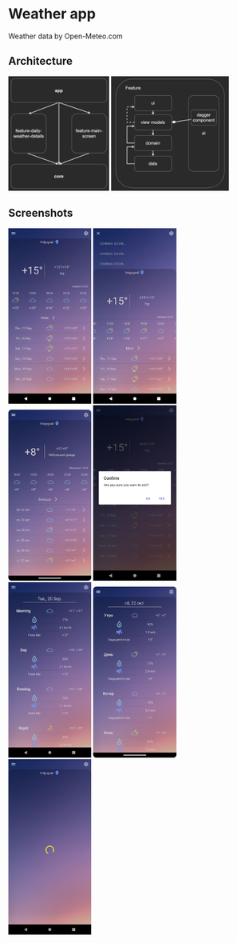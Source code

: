 # Weather app
Weather data by Open-Meteo.com

<h2>Architecture</h2>
<span>
   <img src="screens/arch1.png" width="40%">
   <img src="screens/arch2.png" width="47%">
</span>
<h2>Screenshots</h2>

<span>
  <img src="screens/screen1.png" width="33%">
  <img src="screens/screen2.png" width="33%">
  <img src="screens/screen6.png" width="33%">
  <img src="screens/screen3.png" width="33%">
  <img src="screens/screen4.png" width="33%">
  <img src="screens/screen7.png" width="33%">
  <img src="screens/screen5.png" width="33%">
</span>
